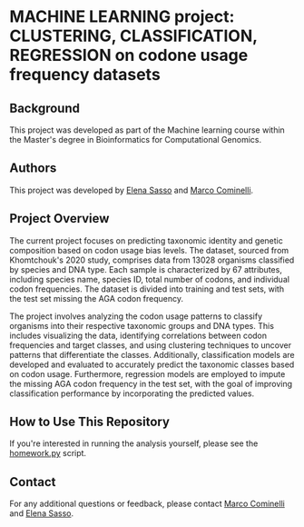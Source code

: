 # MACHINE LEARNING project: CLUSTERING, CLASSIFICATION, REGRESSION on codone usage frequency datasets


## Background
This project was developed as part of the Machine learning course within the Master's degree in Bioinformatics for Computational Genomics.

## Authors
This project was developed by [Elena Sasso](https://github.com/elenasasso) and [Marco Cominelli](https://github.com/marco-cominelli01).


## Project Overview

The current project focuses on predicting taxonomic identity and genetic composition based on codon usage bias levels. 
The dataset, sourced from Khomtchouk's 2020 study, comprises data from 13028 organisms classified by species and DNA type. 
Each sample is characterized by 67 attributes, including species name, species ID, total number of codons, and individual codon frequencies. 
The dataset is divided into training and test sets, with the test set missing the AGA codon frequency.

The project involves analyzing the codon usage patterns to classify organisms into their respective taxonomic groups and DNA types. 
This includes visualizing the data, identifying correlations between codon frequencies and target classes, and using clustering techniques 
to uncover patterns that differentiate the classes. 
Additionally, classification models are developed and evaluated to accurately predict the taxonomic classes based on codon usage. 
Furthermore, regression models are employed to impute the missing AGA codon frequency in the test set, with the goal of improving 
classification performance by incorporating the predicted values.


## How to Use This Repository
If you're interested in running the analysis yourself, please see the [homework.py](VarCall_pipeline.sh) script.


## Contact
For any additional questions or feedback, please contact [Marco Cominelli](mailto:cominellimarco8@gmail.com) and [Elena Sasso](mailto:elenasasso01@gmail.com).

